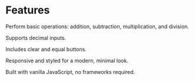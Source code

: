 # Features
Perform basic operations: addition, subtraction, multiplication, and division.

Supports decimal inputs.

Includes clear and equal buttons.

Responsive and styled for a modern, minimal look.

Built with vanilla JavaScript, no frameworks required.
